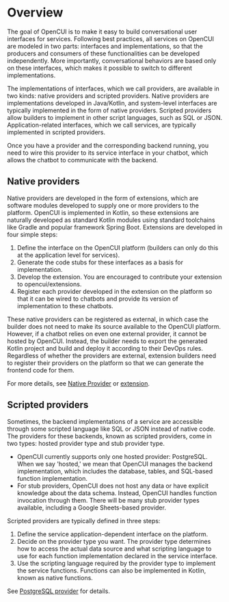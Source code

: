 # Overview
The goal of OpenCUI is to make it easy to build conversational user interfaces for services. Following best practices, all services on OpenCUI are modeled in two parts: interfaces and implementations, so that the producers and consumers of these functionalities can be developed independently. More importantly, conversational behaviors are based only on these interfaces, which makes it possible to switch to different implementations.

The implementations of interfaces, which we call providers, are available in two kinds: native providers and scripted providers. Native providers are implementations developed in Java/Kotlin, and system-level interfaces are typically implemented in the form of native providers. Scripted providers allow builders to implement in other script languages, such as SQL or JSON. Application-related interfaces, which we call services, are typically implemented in scripted providers.

Once you have a provider and the corresponding backend running, you need to wire this provider to its service interface in your chatbot, which allows the chatbot to communicate with the backend.

## Native providers
Native providers are developed in the form of extensions, which are software modules developed to supply one or more providers to the platform. OpenCUI is implemented in Kotlin, so these extensions are naturally developed as standard Kotlin modules using standard toolchains like Gradle and popular framework Spring Boot. Extensions are developed in four simple steps:

1. Define the interface on the OpenCUI platform (builders can only do this at the application level for services).
2. Generate the code stubs for these interfaces as a basis for implementation.
3. Develop the extension. You are encouraged to contribute your extension to opencui/extensions.
4. Register each provider developed in the extension on the platform so that it can be wired to chatbots and provide its version of implementation to these chatbots.

These native providers can be registered as external, in which case the builder does not need to make its source available to the OpenCUI platform. However, if a chatbot relies on even one external provider, it cannot be hosted by OpenCUI. Instead, the builder needs to export the generated Kotlin project and build and deploy it according to their DevOps rules. Regardless of whether the providers are external, extension builders need to register their providers on the platform so that we can generate the frontend code for them.

For more details, see [Native Provider](native.md) or [extension](extension.md).

## Scripted providers
 
Sometimes, the backend implementations of a service are accessible through some scripted language like SQL or JSON instead of native code. The providers for these backends, known as scripted providers, come in two types: hosted provider type and stub provider type.

- OpenCUI currently supports only one hosted provider: PostgreSQL. When we say 'hosted,' we mean that OpenCUI manages the backend implementation, which includes the database, tables, and SQL-based function implementation.
- For stub providers, OpenCUI does not host any data or have explicit knowledge about the data schema. Instead, OpenCUI handles function invocation through them. There will be many stub provider types available, including a Google Sheets-based provider.

Scripted providers are typically defined in three steps:

1. Define the service application-dependent interface on the platform.
2. Decide on the provider type you want. The provider type determines how to access the actual data source and what scripting language to use for each function implementation declared in the service interface.
3. Use the scripting language required by the provider type to implement the service functions. Functions can also be implemented in Kotlin, known as native functions.

See [PostgreSQL provider](postgrest.md) for details.
